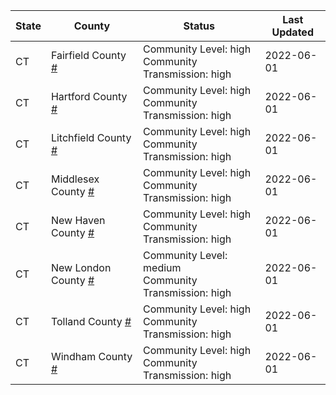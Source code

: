 State | County | Status | Last Updated
--- | --- | --- | --- 
CT | Fairfield County <a href="#fairfield_county">#</a> | <a name="fairfield_county"></a>Community Level: high<br/>Community Transmission: high | 2022-06-01
CT | Hartford County <a href="#hartford_county">#</a> | <a name="hartford_county"></a>Community Level: high<br/>Community Transmission: high | 2022-06-01
CT | Litchfield County <a href="#litchfield_county">#</a> | <a name="litchfield_county"></a>Community Level: high<br/>Community Transmission: high | 2022-06-01
CT | Middlesex County <a href="#middlesex_county">#</a> | <a name="middlesex_county"></a>Community Level: high<br/>Community Transmission: high | 2022-06-01
CT | New Haven County <a href="#new_haven_county">#</a> | <a name="new_haven_county"></a>Community Level: high<br/>Community Transmission: high | 2022-06-01
CT | New London County <a href="#new_london_county">#</a> | <a name="new_london_county"></a>Community Level: medium<br/>Community Transmission: high | 2022-06-01
CT | Tolland County <a href="#tolland_county">#</a> | <a name="tolland_county"></a>Community Level: high<br/>Community Transmission: high | 2022-06-01
CT | Windham County <a href="#windham_county">#</a> | <a name="windham_county"></a>Community Level: high<br/>Community Transmission: high | 2022-06-01
